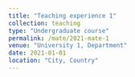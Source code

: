 ```yaml
---
title: "Teaching experience 1"
collection: teaching
type: "Undergraduate course"
permalink: /mate/2021-mate-1
venue: "University 1, Department"
date: 2021-01-01
location: "City, Country"
---
```

